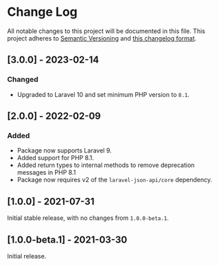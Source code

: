 # Change Log

All notable changes to this project will be documented in this file. This project adheres to
[Semantic Versioning](http://semver.org/) and [this changelog format](http://keepachangelog.com/).

## [3.0.0] - 2023-02-14

### Changed

- Upgraded to Laravel 10 and set minimum PHP version to `8.1`.

## [2.0.0] - 2022-02-09

### Added

- Package now supports Laravel 9.
- Added support for PHP 8.1.
- Added return types to internal methods to remove deprecation messages in PHP 8.1
- Package now requires v2 of the `laravel-json-api/core` dependency.

## [1.0.0] - 2021-07-31

Initial stable release, with no changes from `1.0.0-beta.1`.

## [1.0.0-beta.1] - 2021-03-30

Initial release.

